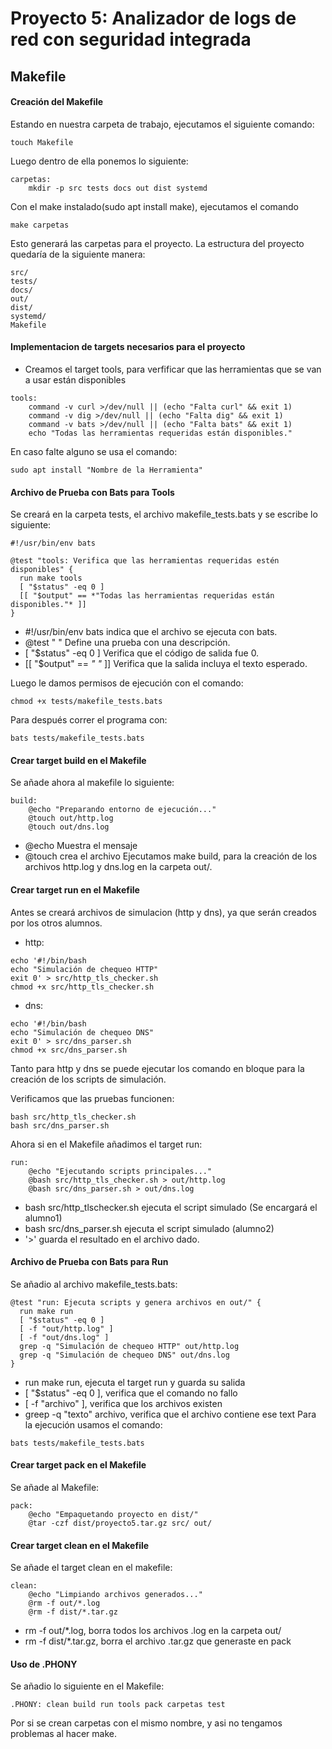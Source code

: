 # Proyecto 5: Analizador de logs de red con seguridad integrada
## Makefile
#### Creación del Makefile
Estando en nuestra carpeta de trabajo, ejecutamos el siguiente comando:
```
touch Makefile
```
Luego dentro de ella ponemos lo siguiente:
```
carpetas:
	mkdir -p src tests docs out dist systemd
```
Con el make instalado(sudo apt install make), ejecutamos el comando 
```
make carpetas
```
Esto generará las carpetas para el proyecto. La estructura del proyecto quedaría de la siguiente manera:
```
src/
tests/
docs/
out/
dist/
systemd/
Makefile
```
#### Implementacion de targets necesarios para el proyecto
- Creamos el target tools, para verfificar que las herramientas que se van a usar están disponibles
```
tools:
	command -v curl >/dev/null || (echo "Falta curl" && exit 1)
	command -v dig >/dev/null || (echo "Falta dig" && exit 1)
	command -v bats >/dev/null || (echo "Falta bats" && exit 1)
	echo "Todas las herramientas requeridas están disponibles."
```
En caso falte alguno se usa el comando:
```
sudo apt install "Nombre de la Herramienta"
```
#### Archivo de Prueba con Bats para Tools
Se creará en la carpeta tests, el archivo makefile_tests.bats y se escribe lo siguiente:
```
#!/usr/bin/env bats

@test "tools: Verifica que las herramientas requeridas estén disponibles" {
  run make tools
  [ "$status" -eq 0 ]
  [[ "$output" == *"Todas las herramientas requeridas están disponibles."* ]]
}
```
- #!/usr/bin/env bats indica que el archivo se ejecuta con bats.
- @test " " Define una prueba con una descripción.
- [ "$status" -eq 0 ] Verifica que el código de salida fue 0.
- [[ "$output" == *" "* ]] Verifica que la salida incluya el texto esperado.

Luego le damos permisos de ejecución con el comando:
```
chmod +x tests/makefile_tests.bats
```
Para después correr el programa con:
```
bats tests/makefile_tests.bats
```
#### Crear target build en el Makefile
Se añade ahora al makefile lo siguiente:
```
build:
	@echo "Preparando entorno de ejecución..."
	@touch out/http.log
	@touch out/dns.log
```
- @echo Muestra el mensaje
- @touch crea el archivo
Ejecutamos make build, para la creación de los archivos http.log y dns.log en la carpeta out/.
#### Crear target run en el Makefile
Antes se creará archivos de simulacion (http y dns), ya que serán creados por los otros alumnos.
- http:
```
echo '#!/bin/bash
echo "Simulación de chequeo HTTP"
exit 0' > src/http_tls_checker.sh
chmod +x src/http_tls_checker.sh
```
- dns:
```
echo '#!/bin/bash
echo "Simulación de chequeo DNS"
exit 0' > src/dns_parser.sh
chmod +x src/dns_parser.sh
```
Tanto para http y dns se puede ejecutar los comando en bloque para la creación de los scripts de simulación.

Verificamos que las pruebas funcionen:
```
bash src/http_tls_checker.sh
bash src/dns_parser.sh
```
Ahora si en el Makefile añadimos el target run:
```
run:
	@echo "Ejecutando scripts principales..."
	@bash src/http_tls_checker.sh > out/http.log
	@bash src/dns_parser.sh > out/dns.log
```
- bash src/http_tlschecker.sh ejecuta el script simulado (Se encargará el alumno1)
- bash src/dns_parser.sh ejecuta el script simulado (alumno2)
- '>' guarda el resultado en el archivo dado.
#### Archivo de Prueba  con Bats para Run
Se añadio al archivo makefile_tests.bats:
```
@test "run: Ejecuta scripts y genera archivos en out/" {
  run make run
  [ "$status" -eq 0 ]
  [ -f "out/http.log" ]
  [ -f "out/dns.log" ]
  grep -q "Simulación de chequeo HTTP" out/http.log
  grep -q "Simulación de chequeo DNS" out/dns.log
}
```
- run make run, ejecuta el target run y guarda su salida
- [ "$status" -eq 0 ], verifica que el comando no fallo
- [ -f "archivo" ], verifica que los archivos existen
- greep -q "texto" archivo, verifica que el archivo contiene ese text
Para la ejecución usamos el comando:
```
bats tests/makefile_tests.bats
```
#### Crear target pack en el Makefile
Se añade al Makefile:
```
pack:
	@echo "Empaquetando proyecto en dist/"
	@tar -czf dist/proyecto5.tar.gz src/ out/
```
#### Crear target clean en el Makefile
Se añade el target clean en el makefile:
```
clean:
	@echo "Limpiando archivos generados..."
	@rm -f out/*.log
	@rm -f dist/*.tar.gz
```
- rm -f out/*.log, borra todos los archivos .log en la carpeta out/
- rm -f dist/*.tar.gz, borra el archivo .tar.gz que generaste en pack
#### Uso de .PHONY
Se añadio lo siguiente en el Makefile:
```
.PHONY: clean build run tools pack carpetas test
```
Por si se crean carpetas con el mismo nombre, y asi no tengamos problemas al hacer make.